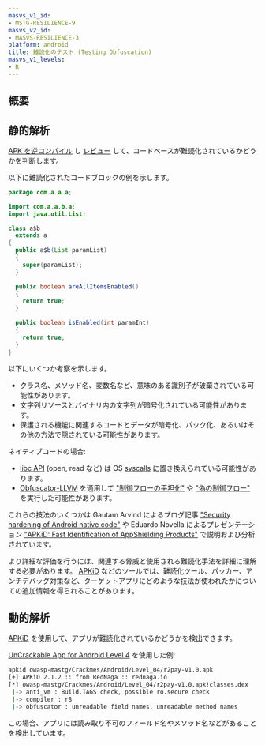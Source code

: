 ```yaml
---
masvs_v1_id:
- MSTG-RESILIENCE-9
masvs_v2_id:
- MASVS-RESILIENCE-3
platform: android
title: 難読化のテスト (Testing Obfuscation)
masvs_v1_levels:
- R
---
```


## 概要

## 静的解析

[APK を逆コンパイル](../../../techniques/android/MASTG-TECH-0017.md "Decompiling Java Code") し [レビュー](../../../techniques/android/MASTG-TECH-0023.md "Reviewing Decompiled Java Code") して、コードベースが難読化されているかどうかを判断します。

以下に難読化されたコードブロックの例を示します。

```java
package com.a.a.a;

import com.a.a.b.a;
import java.util.List;

class a$b
  extends a
{
  public a$b(List paramList)
  {
    super(paramList);
  }

  public boolean areAllItemsEnabled()
  {
    return true;
  }

  public boolean isEnabled(int paramInt)
  {
    return true;
  }
}
```

以下にいくつか考察を示します。

- クラス名、メソッド名、変数名など、意味のある識別子が破棄されている可能性があります。
- 文字列リソースとバイナリ内の文字列が暗号化されている可能性があります。
- 保護される機能に関連するコードとデータが暗号化、パック化、あるいはその他の方法で隠されている可能性があります。

ネイティブコードの場合:

- [libc API](https://man7.org/linux/man-pages/dir_section_3.html) (open, read など) は OS [syscalls](https://man7.org/linux/man-pages/man2/syscalls.2.html) に置き換えられている可能性があります。
- [Obfuscator-LLVM](https://github.com/obfuscator-llvm/obfuscator "Obfuscator-LLVM") を適用して ["制御フローの平坦化"](https://github.com/obfuscator-llvm/obfuscator/wiki/Control-Flow-Flattening) や ["偽の制御フロー"](https://github.com/obfuscator-llvm/obfuscator/wiki/Bogus-Control-Flow) を実行した可能性があります。

これらの技法のいくつかは Gautam Arvind によるブログ記事 ["Security hardening of Android native code"](https://darvincitech.wordpress.com/2020/01/07/security-hardening-of-android-native-code/) や Eduardo Novella によるプレゼンテーション ["APKiD: Fast Identification of AppShielding Products"](https://github.com/enovella/cve-bio-enovella/blob/master/slides/APKiD-NowSecure-Connect19-enovella.pdf) で説明および分析されています。

より詳細な評価を行うには、関連する脅威と使用される難読化手法を詳細に理解する必要があります。 [APKiD](../../../Document/0x08a-Testing-Tools.md#apkid) などのツールでは、難読化ツール、パッカー、アンチデバッグ対策など、ターゲットアプリにどのような技法が使われたかについての追加情報を得られることがあります。

## 動的解析

[APKiD](../../../Document/0x08a-Testing-Tools.md#apkid) を使用して、アプリが難読化されているかどうかを検出できます。

[UnCrackable App for Android Level 4](../../../Document/0x08b-Reference-Apps.md#android-uncrackable-l4) を使用した例:

```sh
apkid owasp-mastg/Crackmes/Android/Level_04/r2pay-v1.0.apk
[+] APKiD 2.1.2 :: from RedNaga :: rednaga.io
[*] owasp-mastg/Crackmes/Android/Level_04/r2pay-v1.0.apk!classes.dex
 |-> anti_vm : Build.TAGS check, possible ro.secure check
 |-> compiler : r8
 |-> obfuscator : unreadable field names, unreadable method names
```

この場合、アプリには読み取り不可のフィールド名やメソッド名などがあることを検出しています。
